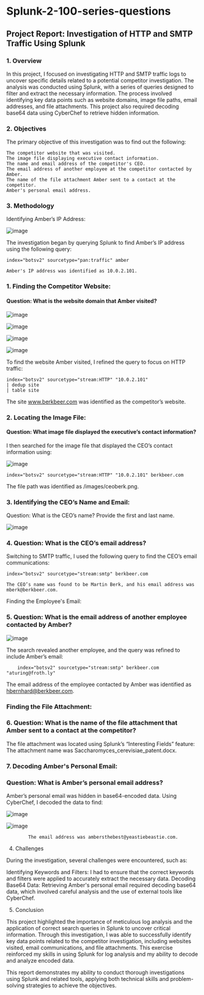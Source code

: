 # Splunk-2-100-series-questions


## Project Report: Investigation of HTTP and SMTP Traffic Using Splunk

### 1. Overview

In this project, I focused on investigating HTTP and SMTP traffic logs to uncover specific details related to a potential competitor investigation. The analysis was conducted using Splunk, with a series of queries designed to filter and extract the necessary information. The process involved identifying key data points such as website domains, image file paths, email addresses, and file attachments. This project also required decoding base64 data using CyberChef to retrieve hidden information.

### 2. Objectives

The primary objective of this investigation was to find out the following:

    The competitor website that was visited.
    The image file displaying executive contact information.
    The name and email address of the competitor's CEO.
    The email address of another employee at the competitor contacted by Amber.
    The name of the file attachment Amber sent to a contact at the competitor.
    Amber's personal email address.

### 3. Methodology

Identifying Amber’s IP Address:

![image](https://github.com/user-attachments/assets/16242851-f3b5-4c43-9070-e9b913fd8734)

The investigation began by querying Splunk to find Amber’s IP address using the following query:

    index="botsv2" sourcetype="pan:traffic" amber

    Amber's IP address was identified as 10.0.2.101.

### 1. Finding the Competitor Website:

#### Question: What is the website domain that Amber visited?

    
  ![image](https://github.com/user-attachments/assets/dc7ebd38-7497-4c9d-a2f5-b5c9c72a25cc)
  
![image](https://github.com/user-attachments/assets/e7338649-28c7-4514-b590-d0e669b8c639)

  ![image](https://github.com/user-attachments/assets/78cf75b3-f823-4634-8fd0-829456524fdc)
  
  ![image](https://github.com/user-attachments/assets/06c65deb-7f1d-4c9e-8d6f-7f1b6de7e029)
    
   
    
To find the website Amber visited, I refined the query to focus on HTTP traffic:

    index="botsv2" sourcetype="stream:HTTP" "10.0.2.101" 
    | dedup site 
    | table site

  The site www.berkbeer.com was identified as the competitor’s website.

### 2. Locating the Image File:

  #### Question: What image file displayed the executive’s contact information?
  
   I then searched for the image file that displayed the CEO’s contact information using:

   ![image](https://github.com/user-attachments/assets/caaf1247-1273-42ee-ba7d-6e5eaf66443f)



    index="botsv2" sourcetype="stream:HTTP" "10.0.2.101" berkbeer.com

  The file path was identified as /images/ceoberk.png.

### 3. Identifying the CEO’s Name and Email:

  Question: What is the CEO’s name? Provide the first and last name.
  
  ![image](https://github.com/user-attachments/assets/e3d96eed-dfdf-40fa-9b49-40574f066448)
  
 ### 4. Question: What is the CEO’s email address?
   Switching to SMTP traffic, I used the following query to find the CEO’s email communications:

  


    index="botsv2" sourcetype="stream:smtp" berkbeer.com

    The CEO’s name was found to be Martin Berk, and his email address was mberk@berkbeer.com.

Finding the Employee's Email:

  ### 5. Question: What is the email address of another employee contacted by Amber?

   ![image](https://github.com/user-attachments/assets/18e8f287-64a8-44ea-8a29-91cec27bde8f)

  The search revealed another employee, and the query was refined to include Amber’s email:


        index="botsv2" sourcetype="stream:smtp" berkbeer.com "aturing@froth.ly"

  The email address of the employee contacted by Amber was identified as hbernhard@berkbeer.com.

  ### Finding the File Attachment:
  ### 6. Question: What is the name of the file attachment that Amber sent to a contact at the competitor?
  
  The file attachment was located using Splunk’s “Interesting Fields” feature:
      The attachment name was Saccharomyces_cerevisiae_patent.docx.

### 7. Decoding Amber's Personal Email:
  ### Question: What is Amber’s personal email address?
  
  Amber’s personal email was hidden in base64-encoded data. Using CyberChef, I decoded the data to find:

  ![image](https://github.com/user-attachments/assets/0c3dbc8e-fa14-451f-ab01-2d6e05743d80)

![image](https://github.com/user-attachments/assets/7c60ba0f-c869-47de-a2ee-4af44f945c7d)


            The email address was ambersthebest@yeastiebeastie.com.

4. Challenges

During the investigation, several challenges were encountered, such as:

  Identifying Keywords and Filters: I had to ensure that the correct keywords and filters were applied to accurately extract the necessary data.
  Decoding Base64 Data: Retrieving Amber's personal email required decoding base64 data, which involved careful analysis and the use of external tools like CyberChef.

5. Conclusion

This project highlighted the importance of meticulous log analysis and the application of correct search queries in Splunk to uncover critical information. Through this investigation, I was able to successfully identify key data points related to the competitor investigation, including websites visited, email communications, and file attachments. This exercise reinforced my skills in using Splunk for log analysis and my ability to decode and analyze encoded data.

This report demonstrates my ability to conduct thorough investigations using Splunk and related tools, applying both technical skills and problem-solving strategies to achieve the objectives.
